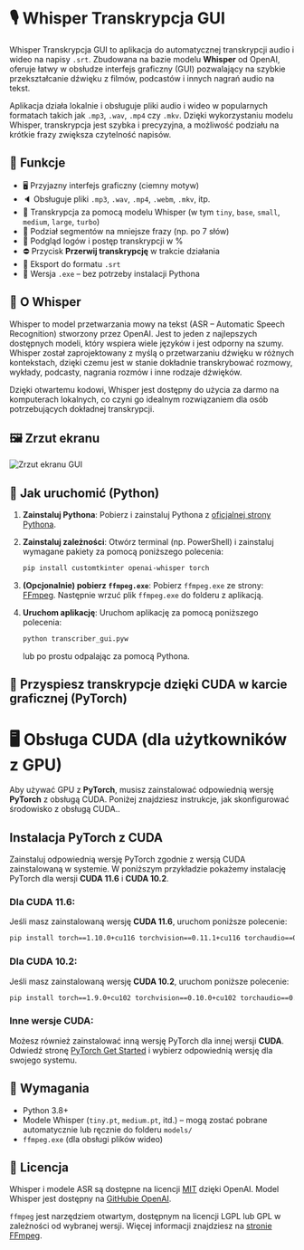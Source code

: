 # 🎙️ Whisper Transkrypcja GUI

Whisper Transkrypcja GUI to aplikacja do automatycznej transkrypcji audio i wideo na napisy `.srt`. Zbudowana na bazie modelu **Whisper** od OpenAI, oferuje łatwy w obsłudze interfejs graficzny (GUI) pozwalający na szybkie przekształcanie dźwięku z filmów, podcastów i innych nagrań audio na tekst.

Aplikacja działa lokalnie i obsługuje pliki audio i wideo w popularnych formatach takich jak `.mp3`, `.wav`, `.mp4` czy `.mkv`. Dzięki wykorzystaniu modelu Whisper, transkrypcja jest szybka i precyzyjna, a możliwość podziału na krótkie frazy zwiększa czytelność napisów.

## 🚀 Funkcje
- 🖥️ Przyjazny interfejs graficzny (ciemny motyw)
- 🔈 Obsługuje pliki `.mp3`, `.wav`, `.mp4`, `.webm`, `.mkv`, itp.
- 🧠 Transkrypcja za pomocą modelu Whisper (w tym `tiny`, `base`, `small`, `medium`, `large`, `turbo`)
- 🧩 Podział segmentów na mniejsze frazy (np. po 7 słów)
- 🔄 Podgląd logów i postęp transkrypcji w %
- ⛔ Przycisk **Przerwij transkrypcję** w trakcie działania
- 💾 Eksport do formatu `.srt`
- 🧰 Wersja `.exe` – bez potrzeby instalacji Pythona

## 🧠 O Whisper
Whisper to model przetwarzania mowy na tekst (ASR – Automatic Speech Recognition) stworzony przez OpenAI. Jest to jeden z najlepszych dostępnych modeli, który wspiera wiele języków i jest odporny na szumy. Whisper został zaprojektowany z myślą o przetwarzaniu dźwięku w różnych kontekstach, dzięki czemu jest w stanie dokładnie transkrybować rozmowy, wykłady, podcasty, nagrania rozmów i inne rodzaje dźwięków.

Dzięki otwartemu kodowi, Whisper jest dostępny do użycia za darmo na komputerach lokalnych, co czyni go idealnym rozwiązaniem dla osób potrzebujących dokładnej transkrypcji.

## 🖼️ Zrzut ekranu
![Zrzut ekranu GUI](https://skullmedia.pl/wp-content/uploads/2025/04/EA6165C1-8144-4C3C-A33A-BA1D8A0752ED.png)

## 🚀 Jak uruchomić (Python)
 
1. **Zainstaluj Pythona**:
   Pobierz i zainstaluj Pythona z [oficjalnej strony Pythona](https://www.python.org/downloads/).

2. **Zainstaluj zależności**:
   Otwórz terminal (np. PowerShell) i zainstaluj wymagane pakiety za pomocą poniższego polecenia:

   ```bash
   pip install customtkinter openai-whisper torch
   ```

3. **(Opcjonalnie) pobierz `ffmpeg.exe`**:
   Pobierz `ffmpeg.exe` ze strony: [FFmpeg](https://ffmpeg.org/download.html).
   Następnie wrzuć plik `ffmpeg.exe` do folderu z aplikacją.

4. **Uruchom aplikację**:
   Uruchom aplikację za pomocą poniższego polecenia:

   ```bash
   python transcriber_gui.pyw
   ```

   lub po prostu odpalając za pomocą Pythona.

## 🚀 Przyspiesz transkrypcje dzięki CUDA w karcie graficznej (PyTorch)

# 🖥️ Obsługa CUDA (dla użytkowników z GPU)

Aby używać GPU z **PyTorch**, musisz zainstalować odpowiednią wersję **PyTorch** z obsługą CUDA. Poniżej znajdziesz instrukcje, jak skonfigurować środowisko z obsługą CUDA..

## Instalacja PyTorch z CUDA

Zainstaluj odpowiednią wersję PyTorch zgodnie z wersją CUDA zainstalowaną w systemie. W poniższym przykładzie pokażemy instalację PyTorch dla wersji **CUDA 11.6** i **CUDA 10.2**.

### Dla CUDA 11.6:
Jeśli masz zainstalowaną wersję **CUDA 11.6**, uruchom poniższe polecenie:

```bash
pip install torch==1.10.0+cu116 torchvision==0.11.1+cu116 torchaudio==0.10.0 -f https://download.pytorch.org/whl/torch_stable.html
```

### Dla CUDA 10.2:
Jeśli masz zainstalowaną wersję **CUDA 10.2**, uruchom poniższe polecenie:

```bash
pip install torch==1.9.0+cu102 torchvision==0.10.0+cu102 torchaudio==0.9.0 -f https://download.pytorch.org/whl/torch_stable.html
```

### Inne wersje CUDA:
Możesz również zainstalować inną wersję PyTorch dla innej wersji **CUDA**. Odwiedź stronę [PyTorch Get Started](https://pytorch.org/get-started/locally/) i wybierz odpowiednią wersję dla swojego systemu.


## 📁 Wymagania
- Python 3.8+
- Modele Whisper (`tiny.pt`, `medium.pt`, itd.) – mogą zostać pobrane automatycznie lub ręcznie do folderu `models/`
- `ffmpeg.exe` (dla obsługi plików wideo)

## 🔖 Licencja
Whisper i modele ASR są dostępne na licencji [MIT](https://opensource.org/licenses/MIT) dzięki OpenAI. Model Whisper jest dostępny na [GitHubie OpenAI](https://github.com/openai/whisper).

`ffmpeg` jest narzędziem otwartym, dostępnym na licencji LGPL lub GPL w zależności od wybranej wersji. Więcej informacji znajdziesz na [stronie FFmpeg](https://ffmpeg.org).